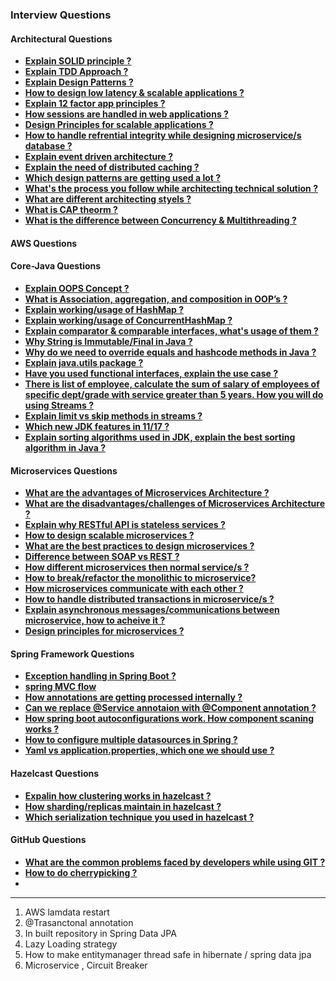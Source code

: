 ### Interview Questions


#### Architectural Questions
 - [**Explain SOLID principle ?**](Architectural-Questions.md#explain-solid-principle-)
 - [**Explain TDD Approach ?**](Architectural-Questions.md#explain-tdd-approach-)
 - [**Explain Design Patterns ?**](Architectural-Questions.md#explain-design-patterns-)
 - [**How to design low latency & scalable applications ?**](Architectural-Questions.md#how-to-design-low-latency-and-scalable-applications-)
 - [**Explain 12 factor app principles ?**](Architectural-Questions.md#explian-12-factor-app-principles-)
 - [**How sessions are handled in web applications ?**](Architectural-Questions.md#how-sessions-are-handled-in-web-applications-)
 - [**Design Principles for scalable applications ?**](Architectural-Questions.md#design-principles-for-scalable-applications-)
 - [**How to handle refrential integrity while designing microservice/s database ?**](Architectural-Questions.md#how-to-handle-refrential-integrity-while-designing-microservices-database-)
 - [**Explain event driven architecture ?**](Architectural-Questions.md#explain-event-driven-architecture-)
 - [**Explain the need of distributed caching ?**](Architectural-Questions.md#explain-the-need-of-distributed-caching-)
 - [**Which design patterns are getting used a lot ?**](Architectural-Questions.md#which-design-patterns-are-getting-used-a-lot-)
 - [**What's the process you follow while architecting technical solution ?**](Architectural-Questions.md#whats-the-process-you-follow-while-architecting-technical-solution-)
 - [**What are different architecting styels ?**](Architectural-Questions.md#what-are-different-architecting-styels-)
 - [**What is CAP theorm ?**](Architectural-Questions.md#what-is-cap-theorm-)
 - [**What is the difference between Concurrency & Multithreading ?**]()


#### AWS Questions


#### Core-Java Questions
 - [**Explain OOPS Concept ?**](Core-Java-Questions.md#explain-oops-concept-)
 - [**What is Association, aggregation, and composition in OOP’s ?**](Core-Java-Questions.md#what-is-association-aggregation-and-composition-in-oops-)
 - [**Explain working/usage of HashMap ?**](Core-Java-Questions.md#explain-workingusage-of-hashmap-)
 - [**Explain working/usage of ConcurrentHashMap ?**](Core-Java-Questions.md#explain-workingusage-of-concurrenthashmap-)
 - [**Explain comparator & comparable interfaces, what's usage of them ?**](Core-Java-Questions.md#explain-comparator--comparable-interfaces-whats-usage-of-them-)
 - [**Why String is Immutable/Final in Java ?**](Core-Java-Questions.md#why-string-is-immutablefinal-in-java-)
 - [**Why do we need to override equals and hashcode methods in Java ?**](Core-Java-Questions.md#why-do-we-need-to-override-equals-and-hashcode-methods-in-java)
 - [**Explain java.utils package ?**](Core-Java-Questions.md#explain-javautils-package-)
 - [**Have you used functional interfaces, explain the use case ?**](Core-Java-Questions.md#have-you-used-functional-interfaces-explain-the-use-case-)
 - [**There is list of employee, calculate the sum of salary of employees of specific dept/grade with service greater than 5 years. How you will do using Streams ?**](Core-Java-Questions.md#there-is-list-of-employee-calculate-the-sum-of-salary-of-employees-of-specific-deptgrade-with-service-greater-than-5-years-how-you-will-do-using-streams-)
 - [**Explain limit vs skip methods in streams ?**](Core-Java-Questions.md#explain-limit-vs-skip-methods-in-streams-)
 - [**Which new JDK features in 11/17 ?**](Core-Java-Questions.md#which-new-jdk-features-in-1117-)
 - [**Explain sorting algorithms used in JDK, explain the best sorting algorithm in Java ?**](Core-Java-Questions.md#explain-sorting-algorithms-used-in-jdk-explain-the-best-sorting-algorithm-in-java-)


#### Microservices Questions
 - [**What are the advantages of Microservices Architecture ?**](Microservices-Questions.md#what-are-the-advantages-of-microservices-architecture-)
 - [**What are the disadvantages/challenges of Microservices Architecture ?**](Microservices-Questions.md#what-are-the-advantages-of-microservices-architecture-)
 - [**Explain why RESTful API is stateless services ?**](Microservices-Questions.md#explain-why-restful-api-is-stateless-services-)
 - [**How to design scalable microservices ?**](Microservices-Questions.md#how-to-design-scalable-microservices-)
 - [**What are the best practices to design microservices ?**](Microservices-Questions.md#what-are-the-best-practices-to-design-microservices-)
 - [**Difference between SOAP vs REST ?**]()
 - [**How different microservices then normal service/s ?**]()
 - [**How to break/refactor the monolithic to microservice?**]()
 - [**How microservices communicate with each other ?**]()
 - [**How to handle distributed transactions in microservice/s ?**]() 
 - [**Explain asynchronous messages/communications between microservice, how to acheive it ?**]()
 - [**Design principles for microservices ?**]()


#### Spring Framework Questions
 - [**Exception handling in Spring Boot ?**]()
 - [**spring MVC flow**]()
 - [**How annotations are getting processed internally ?**]()
 - [**Can we replace @Service annotaion with @Component annotation ?**]()
 - [**How spring boot autoconfigurations work. How component scaning works ?**]()
 - [**How to configure multiple datasources in Spring ?**]()
 - [**Yaml vs application.properties, which one we should use ?**]()


#### Hazelcast Questions
 - [**Expalin how clustering works in hazelcast ?**]()
 - [**How sharding/replicas maintain in hazelcast ?**]()
 - [**Which serialization technique you used in hazelcast ?**]()


#### GitHub Questions
 - [**What are the common problems faced by developers while using GIT ?**]()
 - [**How to do cherrypicking ?**]()
 - 


***

1. AWS lamdata restart
2. @Trasanctonal annotation
3. In built repository in Spring Data JPA
4. Lazy Loading strategy
5. How to make entitymanager thread safe in hibernate / spring data jpa
6. Microservice , Circuit Breaker
